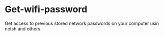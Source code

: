 # Get-wifi-password
 Get access to previous stored network passwords on your computer usin netsh and others.
